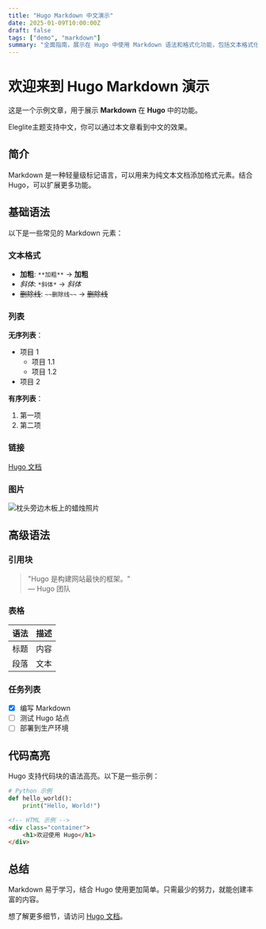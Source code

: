 ```yaml
---
title: "Hugo Markdown 中文演示"
date: 2025-01-09T10:00:00Z
draft: false
tags: ["demo", "markdown"]
summary: "全面指南，展示在 Hugo 中使用 Markdown 语法和格式化功能，包括文本格式化、列表、代码高亮等基础和高级功能。"
---
```


# 欢迎来到 Hugo Markdown 演示

这是一个示例文章，用于展示 **Markdown** 在 **Hugo** 中的功能。

Eleglite主题支持中文，你可以通过本文章看到中文的效果。

## 简介

Markdown 是一种轻量级标记语言，可以用来为纯文本文档添加格式元素。结合 Hugo，可以扩展更多功能。

## 基础语法

以下是一些常见的 Markdown 元素：

### 文本格式

- **加粗**: `**加粗**` → **加粗**
- *斜体*: `*斜体*` → *斜体*
- ~~删除线~~: `~~删除线~~` → ~~删除线~~

### 列表

**无序列表**：
  - 项目 1
    - 项目 1.1
    - 项目 1.2
  - 项目 2

**有序列表**：
  1. 第一项
  2. 第二项

### 链接

[Hugo 文档](https://gohugo.io)

### 图片

![枕头旁边木板上的蜡烛照片](https://images.unsplash.com/photo-1483095348487-53dbf97d8d5b?q=80&w=2670&auto=format&fit=crop&ixlib=rb-4.0.3&ixid=M3wxMjA3fDB8MHxwaG90by1wYWdlfHx8fGVufDB8fHx8fA%3D%3D)

## 高级语法

### 引用块

> "Hugo 是构建网站最快的框架。"  
> — Hugo 团队

### 表格

| 语法        | 描述       |
|-------------|-------------|
| 标题        | 内容       |
| 段落        | 文本       |

### 任务列表

- [x] 编写 Markdown
- [ ] 测试 Hugo 站点
- [ ] 部署到生产环境

## 代码高亮

Hugo 支持代码块的语法高亮。以下是一些示例：

```python
# Python 示例
def hello_world():
    print("Hello, World!")
```

```html
<!-- HTML 示例 -->
<div class="container">
    <h1>欢迎使用 Hugo</h1>
</div>
```

## 总结

Markdown 易于学习，结合 Hugo 使用更加简单。只需最少的努力，就能创建丰富的内容。

想了解更多细节，请访问 [Hugo 文档](https://gohugo.io)。
